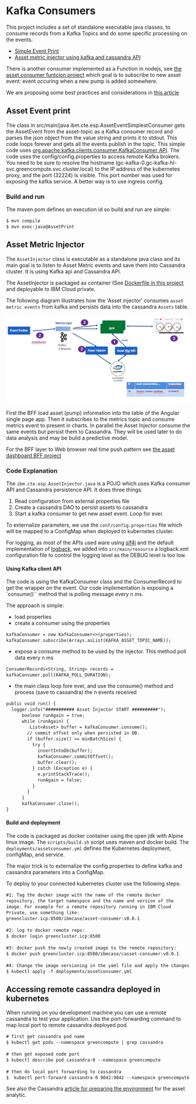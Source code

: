 # Kafka Consumers
This project includes a set of standalone executable java classes, to consume records from a Kafka Topics and do some specific processing on the events.

* [Simple Event Print](#asset-event-print)
* [Asset metric injector using kafka and cassandra API](#asset_injector)

There is another consumer implemented as a Function in nodejs, see [the asset consumer funtcion project](../asset-consumer-function/README.md) which goal is to subscribe to new asset event: event occuring when a new pump is added somewhere.

We are proposing some best practices and considerations in [this article](https://github.com/ibm-cloud-architecture/refarch-eda/tree/master/docs/kafka/consumers.md)

## Asset Event print

The class in src/main/java ibm.cte.esp.AssetEventSimplestConsumer gets the AssetEvent from the asset-topic as a Kafka consumer record and parses the json object from the value string and prints it to stdout. This code loops forever and gets all the events publish in the topic. This simple code uses [org.apache.kafka.clients.consumer.KafkaConsumer API](https://kafka.apache.org/10/javadoc/?org/apache/kafka/clients/consumer/KafkaConsumer.html).
The code uses the config/config.properties to access remote Kafka brokers. You need to be sure to resolve the hostname (gc-kafka-0.gc-kafka-hl-svc.greencompute.svc.cluster.local) to the IP address of the kubernetes proxy, and the port (32224) is visible. This port number was used for exposing the kafka service. A better way is to use ingress config.

### Build and run

The maven pom defines an execution id so build and run are simple:

```
$ mvn compile
$ mvn exec:java@AssetPrint
```

## Asset Metric Injector

The `AssetInjector` class is executable as a standalone java class and its main goal is to listen to Asset Metric events and save them into Cassandra cluster. It is using Kafka api and Cassandra API.

The AssetInjector is packaged as container (See [Dockerfile in this project](./Dockerfile) and deployable to IBM Cloud private.

The following diagram illustrates how the 'Asset injector' consumes `asset metric events` from kafka and persists data into the cassandra `Assets` table.

![Consumer assets metrics](../docs/MetricsInjection.png)

First the BFF load asset (pump) information into the table of the Angular single page app. Then it subscribes to the metrics topic and consume metrics event to present in charts. In parallel the Asset Injector consume the same events but persist them to Cassandra. They will be used later to do data analysis and may be build a predictive model.

For the BFF layer to Web browser real time push pattern see [the asset dashboard BFF project](../asset-dashboard-bff)

### Code Explanation

The `ibm.cte.esp.AssetInjector.java` is a POJO which uses Kafka consumer API and Cassandra persistence API. It does three things:

1. Read configuration from external properties file
1. Create a cassandra DAO to persist assets to cassandra
1. Start a kafka consumer to get new asset event. Loop for ever.

To externalize parameters, we use the `conf/config.properties` file which will be mapped to a ConfigMap when deployed to kubernetes cluster.

For logging, as most of the APIs used ware using [slf4j](https://www.slf4j.org) and the default implementation of [logback](https://logback.qos.ch/), we added into `src/main/resource` a logback.xml configuration file to control the logging level as the DEBUG level is too low.


#### Using Kafka client API
The code is using the KafkaConsumer class and the ConsumerRecord to get the wrapper on the event. Our code implementation is exposing a `consume()`` method that is polling message every n ms.

The approach is simple:
* load properties
* create a consumer using the properties
```
kafkaConsumer = new KafkaConsumer<>(properties);
kafkaConsumer.subscribe(Arrays.asList(KAFKA_ASSET_TOPIC_NAME));
```
* expose a consume method to be used by the injector. This method poll data every n ms
```
ConsumerRecords<String, String> records = kafkaConsumer.poll(KAFKA_POLL_DURATION);
```
* the main class loop fore ever, and use the consume() method and process (save to cassandra) the n events received
```
public void run() {
  logger.info("########### Asset Injector START ##########");
      boolean runAgain = true;
      while (runAgain) {
         List<Asset> buffer = kafkaConsumer.consume();
        // commit offset only when persisted in DB.
        if (buffer.size() >= minBatchSize) {
          try {
            insertIntoDb(buffer);
            kafkaConsumer.commitOffset();
            buffer.clear();
          } catch (Exception e) {
            e.printStackTrace();
            runAgain = false;
          }
        }
      }
      kafkaConsumer.close();
}
```

#### Build and deployment
The code is packaged as docker container using the open jdk with Alpine linux image. The `scripts/build.sh` script uses maven and docker build. The `deployments/assetconsumer.yml` defines the Kubernetes deployment, configMap, and service.

The major trick is to externalize the config.properties to define kafka and cassandra parameters into a ConfigMap.

To deploy to your connected kubernetes cluster use the following steps:
```
#1: Tag the docker image with the name of the remote docker repository, the target namespace and the name and version of the image. For example for a remote repository running in IBM Cloud Private, use something like:
greencluster.icp:8500/ibmcase/asset-consumer:v0.0.1

#2: log to docker remote repo:
$ docker login greencluster.icp:8500

#3: docker push the newly created image to the remote repository:
$ docker push greencluster.icp:8500/ibmcase/casset-consumer:v0.0.1

#4: Change the image versioning in the yaml file and apply the changes
$ kubectl apply -f deployments/assetconsumer.yml
```


## Accessing remote cassandra deployed in kubernetes

When running on you development machine you can use a remote cassandra to test your application. Use the port-forwarding command to map local port to remote cassandra deployed pod.

```
# first get cassandra pod name
$ kubectl get pods --namespace greencompute | grep cassandra

# then get exposed node port
$ kubectl describe pod cassandra-0 --namespace greencompute

# then do local port forwarding to cassandra
$  kubectl port-forward cassandra-0 9042:9042 --namespace greencompute
```

 See also the Cassandra [article for preparing the environment](../docs/cassandra/readme.md) for the asset analytic.
